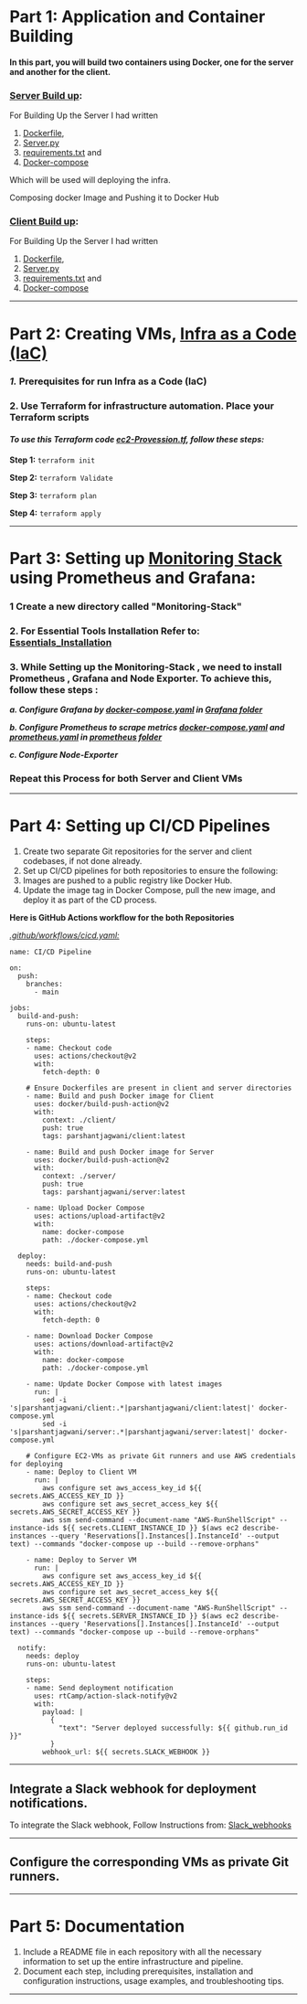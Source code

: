 # Part 1: Application and Container Building
#### In this part, you will build two containers using Docker, one for the server and another for the client.
### [Server Build up](https://github.com/Parshant-Jagwani/Dice-Capstone-Project-PJ/blob/main/server/README.md):

For Building Up the Server I had written

1. [Dockerfile](https://github.com/Parshant-Jagwani/Dice-Capstone-Project-PJ/blob/main/server/Dockerfile), 
2. [Server.py](https://github.com/Parshant-Jagwani/Dice-Capstone-Project-PJ/blob/main/server/server.py) 
3. [requirements.txt](https://github.com/Parshant-Jagwani/Dice-Capstone-Project-PJ/blob/main/server/server.py)  and 
4. [Docker-compose](https://github.com/Parshant-Jagwani/Dice-Capstone-Project-PJ/blob/main/server/docker-compose) 

Which will be used will deploying the infra.

Composing docker Image and Pushing it to Docker Hub

### [Client Build up](https://github.com/Parshant-Jagwani/Dice-Capstone-Project-PJ/blob/main/client/README.md):

For Building Up the Server I had written

1. [Dockerfile](https://github.com/Parshant-Jagwani/Dice-Capstone-Project-PJ/blob/main/client/Dockerfile), 
2. [Server.py](https://github.com/Parshant-Jagwani/Dice-Capstone-Project-PJ/blob/main/client/server.py) 
3. [requirements.txt](https://github.com/Parshant-Jagwani/Dice-Capstone-Project-PJ/blob/main/client/client.py)  and 
4. [Docker-compose](https://github.com/Parshant-Jagwani/Dice-Capstone-Project-PJ/blob/main/client/docker-compose) 

---

# Part 2: Creating VMs, [Infra as a Code (IaC)](https://github.com/Parshant-Jagwani/Dice-Capstone-Project-PJ/blob/main/Terraform/README.md)

### ***1.*** Prerequisites for run Infra as a Code (IaC)
### 2. Use Terraform for infrastructure automation. Place your Terraform scripts 
#### *To use this Terraform code [ec2-Provession.tf](https://github.com/Parshant-Jagwani/Dice-Capstone-Project-PJ/blob/main/Terraform/ec2-Provession.tf), follow these steps:*

 **Step 1:** `terraform init`

 **Step 2:** `terraform Validate` 

 **Step 3:** `terraform plan` 

 **Step 4:** `terraform apply`

---

# Part 3: Setting up [Monitoring Stack]((https://github.com/Parshant-Jagwani/Dice-Capstone-Project-PJ/blob/main/Monitoring-Stack/README.md)) using Prometheus and Grafana:

### 1 Create a new directory called "Monitoring-Stack" 
### 2. For Essential Tools Installation  Refer to: [Essentials_Installation](https://github.com/Parshant-Jagwani/Dice-Capstone-Project-PJ/blob/main/Monitoring-Stack/Essentials_Installation.sh)

### 3. While Setting up the Monitoring-Stack , we need to install Prometheus , Grafana and  Node Exporter. To achieve this, follow these steps :

   **_a.  Configure Grafana by [docker-compose.yaml](https://github.com/Parshant-Jagwani/Dice-Capstone-Project-PJ/tree/main/Monitoring-Stack/grafana/docker-compose.yaml) in [Grafana folder](https://github.com/Parshant-Jagwani/Dice-Capstone-Project-PJ/tree/main/Monitoring-Stack/grafana)_**

   **_b.  Configure Prometheus to scrape metrics [docker-compose.yaml](https://github.com/Parshant-Jagwani/Dice-Capstone-Project-PJ/tree/main/Monitoring-Stack/prometheus/docker-compose.yaml)  and [prometheus.yaml](https://github.com/Parshant-Jagwani/Dice-Capstone-Project-PJ/tree/main/Monitoring-Stack/prometheus) in [prometheus folder](https://github.com/Parshant-Jagwani/Dice-Capstone-Project-PJ/tree/main/Monitoring-Stack/prometheus/prometheus.yaml)_**
   
   **_c.  Configure Node-Exporter_**

   ###  Repeat this Process for both Server and Client VMs

---
# Part 4: Setting up CI/CD Pipelines
1. Create two separate Git repositories for the server and client codebases, if not done already.
1. Set up CI/CD pipelines for both repositories to ensure the following:
1. Images are pushed to a public registry like Docker Hub.
1. Update the image tag in Docker Compose, pull the new image, and deploy it as part of the CD process.

**Here is GitHub Actions workflow for the both Repositories**

*[.github/workflows/cicd.yaml:](https://github.com/Parshant-Jagwani/Dice-Capstone-Project-PJ/blob/main/.github/workflows/CI-CD-Pipeline.yaml)*

```
name: CI/CD Pipeline

on:
  push:
    branches:
      - main

jobs:
  build-and-push:
    runs-on: ubuntu-latest

    steps:
    - name: Checkout code
      uses: actions/checkout@v2
      with:
        fetch-depth: 0

    # Ensure Dockerfiles are present in client and server directories
    - name: Build and push Docker image for Client
      uses: docker/build-push-action@v2
      with:
        context: ./client/
        push: true
        tags: parshantjagwani/client:latest

    - name: Build and push Docker image for Server
      uses: docker/build-push-action@v2
      with:
        context: ./server/
        push: true
        tags: parshantjagwani/server:latest

    - name: Upload Docker Compose
      uses: actions/upload-artifact@v2
      with:
        name: docker-compose
        path: ./docker-compose.yml

  deploy:
    needs: build-and-push
    runs-on: ubuntu-latest

    steps:
    - name: Checkout code
      uses: actions/checkout@v2
      with:
        fetch-depth: 0

    - name: Download Docker Compose
      uses: actions/download-artifact@v2
      with:
        name: docker-compose
        path: ./docker-compose.yml

    - name: Update Docker Compose with latest images
      run: |
        sed -i 's|parshantjagwani/client:.*|parshantjagwani/client:latest|' docker-compose.yml
        sed -i 's|parshantjagwani/server:.*|parshantjagwani/server:latest|' docker-compose.yml

    # Configure EC2-VMs as private Git runners and use AWS credentials for deploying
    - name: Deploy to Client VM
      run: |
        aws configure set aws_access_key_id ${{ secrets.AWS_ACCESS_KEY_ID }}
        aws configure set aws_secret_access_key ${{ secrets.AWS_SECRET_ACCESS_KEY }}
        aws ssm send-command --document-name "AWS-RunShellScript" --instance-ids ${{ secrets.CLIENT_INSTANCE_ID }} $(aws ec2 describe-instances --query 'Reservations[].Instances[].InstanceId' --output text) --commands "docker-compose up --build --remove-orphans"

    - name: Deploy to Server VM
      run: |
        aws configure set aws_access_key_id ${{ secrets.AWS_ACCESS_KEY_ID }}
        aws configure set aws_secret_access_key ${{ secrets.AWS_SECRET_ACCESS_KEY }}
        aws ssm send-command --document-name "AWS-RunShellScript" --instance-ids ${{ secrets.SERVER_INSTANCE_ID }} $(aws ec2 describe-instances --query 'Reservations[].Instances[].InstanceId' --output text) --commands "docker-compose up --build --remove-orphans"

  notify:
    needs: deploy
    runs-on: ubuntu-latest

    steps:
    - name: Send deployment notification
      uses: rtCamp/action-slack-notify@v2
      with:
        payload: |
          {
            "text": "Server deployed successfully: ${{ github.run_id }}"
          }
        webhook_url: ${{ secrets.SLACK_WEBHOOK }}
```

---
**Integrate a Slack webhook for deployment notifications.**
---
To integrate the Slack webhook, Follow Instructions from: [Slack_webhooks](https://github.com/orgs/community/discussions/70288#discussion-5745174ctions)

---
**Configure the corresponding VMs as private Git runners.**
---
---
# Part 5: Documentation 

1. Include a README file in each repository with all the necessary information to set up the entire infrastructure and pipeline.
1. Document each step, including prerequisites, installation and configuration instructions,
usage examples, and troubleshooting tips.
---
